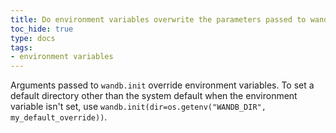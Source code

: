 ```yaml
---
title: Do environment variables overwrite the parameters passed to wandb.init()?
toc_hide: true
type: docs
tags:
- environment variables
---
```

Arguments passed to `wandb.init` override environment variables. To set a default directory other than the system default when the environment variable isn't set, use `wandb.init(dir=os.getenv("WANDB_DIR", my_default_override))`.